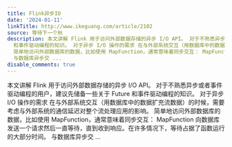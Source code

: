 ```yaml
---
title: Flink异步IO
date: '2024-01-11'
linkTitle: http://www.ikeguang.com/article/2102
source: 等待下一个秋
description: 本文讲解 Flink 用于访问外部数据存储的异步 I/O API。 对于不熟悉异步或者事件驱动编程的用户，建议先储备一些关于 Future
  和事件驱动编程的知识。 对于异步 I/O 操作的需求 在与外部系统交互（用数据库中的数据扩充流数据）的时候，需要考虑与外部系统的通信延迟对整个流处理应用的影响。
  简单地访问外部数据库的数据，比如使用 MapFunction，通常意味着同步交互： MapFunction 向数据库发送一个请求然后一直等待，直到收到响应。在许多情况下，等待占据了函数运行的大部分时间。
  与数据库异步交 ...
disable_comments: true
---
```

本文讲解 Flink 用于访问外部数据存储的异步 I/O API。 对于不熟悉异步或者事件驱动编程的用户，建议先储备一些关于 Future 和事件驱动编程的知识。 对于异步 I/O 操作的需求 在与外部系统交互（用数据库中的数据扩充流数据）的时候，需要考虑与外部系统的通信延迟对整个流处理应用的影响。 简单地访问外部数据库的数据，比如使用 MapFunction，通常意味着同步交互： MapFunction 向数据库发送一个请求然后一直等待，直到收到响应。在许多情况下，等待占据了函数运行的大部分时间。 与数据库异步交 ...